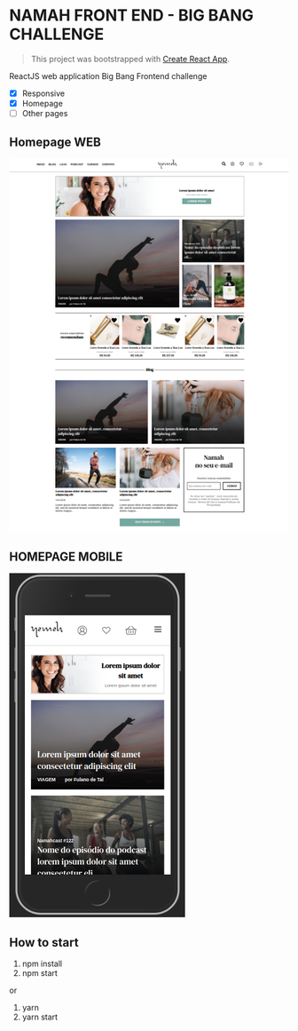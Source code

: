 # NAMAH FRONT END - BIG BANG CHALLENGE

> This project was bootstrapped with [Create React App](https://github.com/facebook/create-react-app).

ReactJS web application Big Bang Frontend challenge

- [x] Responsive
- [x] Homepage
- [ ] Other pages

## Homepage WEB

![dashboard](https://github.com/Vinicius-A-R/challenge-bigbang/blob/main/public/img/WEB.png?raw=true)

## HOMEPAGE MOBILE

![dashboard](https://github.com/Vinicius-A-R/challenge-bigbang/blob/main/public/img/MOBILE.png?raw=true)

## How to start

1. npm install
2. npm start

or

1. yarn
2. yarn start
